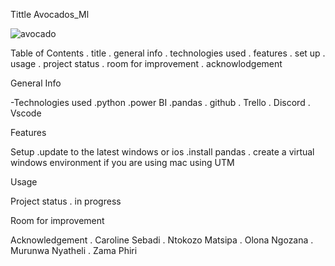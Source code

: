 Tittle Avocados_Ml


![avocado](https://github.com/The-DigitalAcademy/Machine_Learning-Avocados-/assets/116943179/b7dd1ced-53c5-4ba8-8d4b-e9a2ee29496c)


Table of Contents 
. title 
. general info 
. technologies used 
. features 
. set up 
. usage
. project status 
. room for improvement 
. acknowlodgement

General Info

-Technologies used 
.python 
.power BI 
.pandas 
. github 
. Trello 
. Discord 
. Vscode

Features

Setup 
.update to the latest windows or ios 
.install pandas 
. create a virtual windows environment if you are using mac using UTM

Usage

Project status 
. in progress

Room for improvement

Acknowledgement 
. Caroline Sebadi 
. Ntokozo Matsipa
. Olona Ngozana 
. Murunwa Nyatheli 
. Zama Phiri
